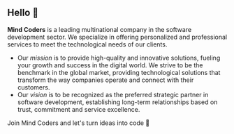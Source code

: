 ## Hello 👋

**Mind Coders** is a leading multinational company in the software development sector. We specialize in offering personalized and professional services to meet the technological needs of our clients. 
* Our *mission* is to provide high-quality and innovative solutions, fueling your growth and success in the digital world. We strive to be the benchmark in the global market, providing technological solutions that transform the way companies operate and connect with their customers. 
* Our *vision* is to be recognized as the preferred strategic partner in software development, establishing long-term relationships based on trust, commitment and service excellence.

Join Mind Coders and let's turn ideas into code 🙌
